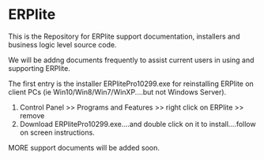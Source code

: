 # ERPlite

This is the Repository for ERPlite support documentation, installers and business logic level source code.

We will be addng documents frequently to assist current users in using and supporting ERPlite.

The first entry is the installer ERPlitePro10299.exe for reinstalling ERPlite  on client PCs (ie Win10/Win8/Win7/WinXP....but not Windows Server).
1. Control Panel >> Programs and Features >> right click on ERPlite >> remove
2. Download ERPlitePro10299.exe....and double click on it to install....follow on screen instructions.

MORE support documents will be added soon.

